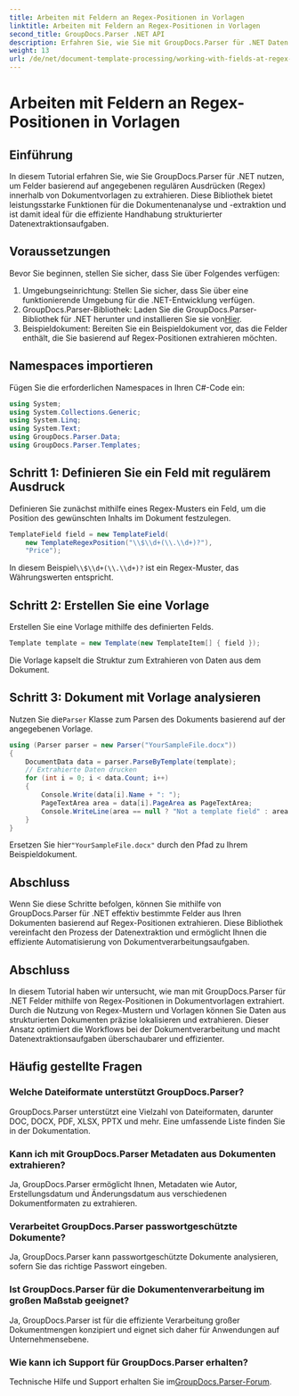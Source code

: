 ```yaml
---
title: Arbeiten mit Feldern an Regex-Positionen in Vorlagen
linktitle: Arbeiten mit Feldern an Regex-Positionen in Vorlagen
second_title: GroupDocs.Parser .NET API
description: Erfahren Sie, wie Sie mit GroupDocs.Parser für .NET Daten aus Dokumentvorlagen mithilfe von Regex-Positionen extrahieren. Automatisieren Sie Ihre Datenextraktionsaufgaben effizient.
weight: 13
url: /de/net/document-template-processing/working-with-fields-at-regex-positions-in-templates/
---
```


# Arbeiten mit Feldern an Regex-Positionen in Vorlagen

## Einführung
In diesem Tutorial erfahren Sie, wie Sie GroupDocs.Parser für .NET nutzen, um Felder basierend auf angegebenen regulären Ausdrücken (Regex) innerhalb von Dokumentvorlagen zu extrahieren. Diese Bibliothek bietet leistungsstarke Funktionen für die Dokumentenanalyse und -extraktion und ist damit ideal für die effiziente Handhabung strukturierter Datenextraktionsaufgaben.
## Voraussetzungen
Bevor Sie beginnen, stellen Sie sicher, dass Sie über Folgendes verfügen:
1. Umgebungseinrichtung: Stellen Sie sicher, dass Sie über eine funktionierende Umgebung für die .NET-Entwicklung verfügen.
2.  GroupDocs.Parser-Bibliothek: Laden Sie die GroupDocs.Parser-Bibliothek für .NET herunter und installieren Sie sie von[Hier](https://releases.groupdocs.com/parser/net/).
3. Beispieldokument: Bereiten Sie ein Beispieldokument vor, das die Felder enthält, die Sie basierend auf Regex-Positionen extrahieren möchten.

## Namespaces importieren
Fügen Sie die erforderlichen Namespaces in Ihren C#-Code ein:
```csharp
using System;
using System.Collections.Generic;
using System.Linq;
using System.Text;
using GroupDocs.Parser.Data;
using GroupDocs.Parser.Templates;
```
## Schritt 1: Definieren Sie ein Feld mit regulärem Ausdruck
Definieren Sie zunächst mithilfe eines Regex-Musters ein Feld, um die Position des gewünschten Inhalts im Dokument festzulegen.
```csharp
TemplateField field = new TemplateField(
    new TemplateRegexPosition("\\$\\d+(\\.\\d+)?"),
    "Price");
```
 In diesem Beispiel`\\$\\d+(\\.\\d+)?` ist ein Regex-Muster, das Währungswerten entspricht.
## Schritt 2: Erstellen Sie eine Vorlage
Erstellen Sie eine Vorlage mithilfe des definierten Felds.
```csharp
Template template = new Template(new TemplateItem[] { field });
```
Die Vorlage kapselt die Struktur zum Extrahieren von Daten aus dem Dokument.
## Schritt 3: Dokument mit Vorlage analysieren
 Nutzen Sie die`Parser` Klasse zum Parsen des Dokuments basierend auf der angegebenen Vorlage.
```csharp
using (Parser parser = new Parser("YourSampleFile.docx"))
{
    DocumentData data = parser.ParseByTemplate(template);
    // Extrahierte Daten drucken
    for (int i = 0; i < data.Count; i++)
    {
        Console.Write(data[i].Name + ": ");
        PageTextArea area = data[i].PageArea as PageTextArea;
        Console.WriteLine(area == null ? "Not a template field" : area.Text);
    }
}
```
 Ersetzen Sie hier`"YourSampleFile.docx"` durch den Pfad zu Ihrem Beispieldokument.

## Abschluss
Wenn Sie diese Schritte befolgen, können Sie mithilfe von GroupDocs.Parser für .NET effektiv bestimmte Felder aus Ihren Dokumenten basierend auf Regex-Positionen extrahieren. Diese Bibliothek vereinfacht den Prozess der Datenextraktion und ermöglicht Ihnen die effiziente Automatisierung von Dokumentverarbeitungsaufgaben.

## Abschluss
In diesem Tutorial haben wir untersucht, wie man mit GroupDocs.Parser für .NET Felder mithilfe von Regex-Positionen in Dokumentvorlagen extrahiert. Durch die Nutzung von Regex-Mustern und Vorlagen können Sie Daten aus strukturierten Dokumenten präzise lokalisieren und extrahieren. Dieser Ansatz optimiert die Workflows bei der Dokumentverarbeitung und macht Datenextraktionsaufgaben überschaubarer und effizienter.

## Häufig gestellte Fragen
### Welche Dateiformate unterstützt GroupDocs.Parser?
GroupDocs.Parser unterstützt eine Vielzahl von Dateiformaten, darunter DOC, DOCX, PDF, XLSX, PPTX und mehr. Eine umfassende Liste finden Sie in der Dokumentation.
### Kann ich mit GroupDocs.Parser Metadaten aus Dokumenten extrahieren?
Ja, GroupDocs.Parser ermöglicht Ihnen, Metadaten wie Autor, Erstellungsdatum und Änderungsdatum aus verschiedenen Dokumentformaten zu extrahieren.
### Verarbeitet GroupDocs.Parser passwortgeschützte Dokumente?
Ja, GroupDocs.Parser kann passwortgeschützte Dokumente analysieren, sofern Sie das richtige Passwort eingeben.
### Ist GroupDocs.Parser für die Dokumentenverarbeitung im großen Maßstab geeignet?
Ja, GroupDocs.Parser ist für die effiziente Verarbeitung großer Dokumentmengen konzipiert und eignet sich daher für Anwendungen auf Unternehmensebene.
### Wie kann ich Support für GroupDocs.Parser erhalten?
 Technische Hilfe und Support erhalten Sie im[GroupDocs.Parser-Forum](https://forum.groupdocs.com/c/parser/17).